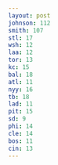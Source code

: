 ```yaml
---
layout: post
johnson: 112
smith: 107
stl: 17
wsh: 12
laa: 12
tor: 13
kc: 15
bal: 18
atl: 11
nyy: 16
tb: 18
lad: 11
pit: 15
sd: 9
phi: 14
cle: 14
bos: 11
cin: 13
---
```

